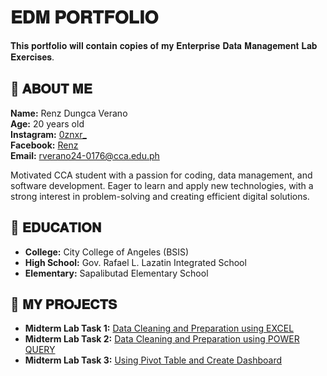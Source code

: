 # 𝐄𝐃𝐌 𝐏𝐎𝐑𝐓𝐅𝐎𝐋𝐈𝐎
 𝐓𝐡𝐢𝐬 𝐩𝐨𝐫𝐭𝐟𝐨𝐥𝐢𝐨 𝐰𝐢𝐥𝐥 𝐜𝐨𝐧𝐭𝐚𝐢𝐧 𝐜𝐨𝐩𝐢𝐞𝐬 𝐨𝐟 𝐦𝐲 𝐄𝐧𝐭𝐞𝐫𝐩𝐫𝐢𝐬𝐞 𝐃𝐚𝐭𝐚 𝐌𝐚𝐧𝐚𝐠𝐞𝐦𝐞𝐧𝐭 𝐋𝐚𝐛 𝐄𝐱𝐞𝐫𝐜𝐢𝐬𝐞𝐬.

## 👤 𝐀𝐁𝐎𝐔𝐓 𝐌𝐄
**Name:** Renz Dungca Verano   
**Age:** 20 years old  
**Instagram:** [0znxr_](https://instagram.com/0znxr_)  
**Facebook:** [Renz](https://facebook.com/profile.php?id=100072849701690)  
**Email:** rverano24-0176@cca.edu.ph

Motivated CCA student with a passion for coding, data management, and software development. Eager to learn and apply new technologies, with a strong interest in problem-solving and creating efficient digital solutions.

## 🏫 𝐄𝐃𝐔𝐂𝐀𝐓𝐈𝐎𝐍
- **College:** City College of Angeles (BSIS)
- **High School:** Gov. Rafael L. Lazatin Integrated School
- **Elementary:** Sapalibutad Elementary School

## 📂 𝐌𝐘 𝐏𝐑𝐎𝐉𝐄𝐂𝐓𝐒
- **Midterm Lab Task 1:** [Data Cleaning and Preparation using EXCEL](https://github.com/rxnz03/EDM-Portfolio/blob/81e736639972a7beb1380543ef3fa47ca5025fc9/Midterm%20Lab%20Task%201/README.md)
- **Midterm Lab Task 2:** [Data Cleaning and Preparation using POWER QUERY](https://github.com/rxnz03/EDM-Portfolio/blob/main/Midterm%20Lab%20Task%202/README.md)
- **Midterm Lab Task 3:** [Using Pivot Table and Create Dashboard](https://github.com/rxnz03/EDM-Portfolio/blob/main/Midterm%20Lab%20Task%203/README.md)
